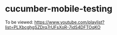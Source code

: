 # cucumber-mobile-testing
To be viewed: https://www.youtube.com/playlist?list=PLXbcghgSZDrq7rUFsXoR-7idS4DFTOqKO

